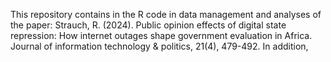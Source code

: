 This repository contains in the R code in data management and analyses of the paper: Strauch, R. (2024). Public opinion effects of digital state repression: How internet outages
shape government evaluation in Africa. Journal of information technology & politics, 21(4),
479-492.
In addition, 
